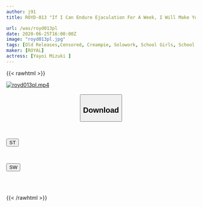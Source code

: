 ```yaml
---
author: j91
title: ROYD-013 "If I Can Endure Ejaculation For A Week, I Will Make You Etch!" Temptation Of A Little Devilish Sister Who Continues To Stimulate My Po ○ Mizuki Yayoi

url: /was/royd013pl
date: 2020-06-25T16:00:00Z
image: "royd013pl.jpg"
tags: [Old Releases,Censored, Creampie, Solowork, School Girls, School Uniform, Sister	]
maker: [ROYAL]
actress: [Yayoi Mizuki ]
---
```



{{< rawhtml >}}

<div class="video" data-videoid="WbvxgB6v4JIbwWA">
    <a href="javascript:;">
        <img src="/was/royd013pl/royd013pl.jpg" width="WIDTH" height="HEIGHT" alt="royd013pl.mp4" loading="lazy">
    </a>
</div>

<script type="text/javascript" src="https://j91.asia/asset/on-demand-st.js"></script>

<br>
  <link rel="stylesheet" href="https://j91.asia/asset/bs5.css">
  
  <center>
  <button class="btn btn-primary" type="button" data-bs-toggle="collapse" data-bs-target=".multi-collapse" aria-expanded="false" aria-controls="multiCollapseExample1 multiCollapseExample2"><h2>Download</h2></button></center>
</p>
<div class="row">
  <div class="col">
    <div class="collapse multi-collapse" id="multiCollapseExample1">
      <div class="card card-body">
	      	      <br>
<div class="buttons">  
<p><a href="https://streamtape.to/v/WbvxgB6v4JIbwWA" target="_blank"><button class="btn-hover color-3"><i class="fa fa-download"></i> ST</button></a></p></div>
    </div>
  </div>
</div>
  <div class="col">
    <div class="collapse multi-collapse" id="multiCollapseExample2">
      <div class="card card-body">
	      <br>
<div class="buttons">
<p><a href="https://flaswish.com/smo7n8l2on9f" target="_blank"><button class="btn-hover color-2"><i class="fa fa-download"></i> SW</button></a></p></div>
<br><br>
      </div>
    </div>
  </div>
</div>

{{< /rawhtml >}}